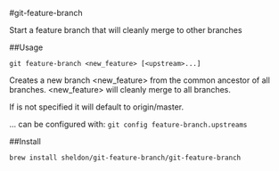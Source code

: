 #git-feature-branch

Start a feature branch that will cleanly merge to other branches

##Usage

`git feature-branch <new_feature> [<upstream>...]`

Creates a new branch <new_feature> from the common ancestor of all <upstream> branches. <new_feature> will cleanly merge to all <upstream> branches.

If <upstream> is not specified it will default to origin/master.

<upstream>... can be configured with: `git config feature-branch.upstreams`

##Install

`brew install sheldon/git-feature-branch/git-feature-branch`
